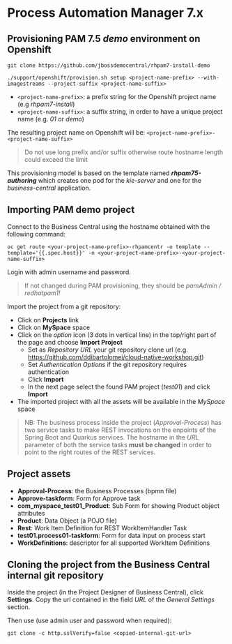 # Process Automation Manager 7.x

## Provisioning PAM 7.5 *demo* environment on Openshift

```
git clone https://github.com/jbossdemocentral/rhpam7-install-demo

./support/openshift/provision.sh setup <project-name-prefix> --with-imagestreams --project-suffix <project-name-suffix>
```

- ```<project-name-prefix>```: a prefix string for the Openshift project name (e.g *rhpam7-install*)
- ```<project-name-suffix>```: a suffix string, in order to have a unique project name (e.g. *01* or *demo*)

The resulting project name on Openshift will be: ```<project-name-prefix>-<project-name-suffix>```

> Do not use long prefix and/or suffix otherwise route hostname length could exceed the limit

This provisioning model is based on the template named ***rhpam75-authoring*** which creates one pod for the *kie-server* and one for the *business-central* application.

## Importing PAM demo project

Connect to the Business Central using the hostname obtained with the following command:
```
oc get route <your-project-name-prefix>-rhpamcentr -o template --template='{{.spec.host}}' -n <your-project-name-prefix>-<your-project-name-suffix>
```

Login with admin username and password.

> If not changed during PAM provisioning, they should be *pamAdmin / redhatpam1!*

Import the project from a git repository:
- Click on **Projects** link
- Click on **MySpace** space
- Click on the *option* icon (3 dots in vertical line) in the top/right part of the page and choose **Import Project**
  - Set as *Repository URL* your git repository clone url (e.g. https://github.com/ddibartolomei/cloud-native-workshop.git)
  - Set *Authentication Options* if the git repository requires authentication
  - Click **Import**
  - In the next page select the found PAM project (*test01*) and click **Import**
- The imported project with all the assets will be available in the *MySpace* space

> NB: The business process inside the project (*Approval-Process*) has two service tasks to make REST invocations on the enpoints of the Spring Boot and Quarkus services. The hostname in the *URL* parameter of both the service tasks **must be changed** in order to point to the right routes of the REST services.

## Project assets

- **Approval-Process**: the Business Processes (bpmn file)
- **Approve-taskform**: Form for Approve task
- **com_myspace_test01_Product**: Sub Form for showing Product object attributes
- **Product**: Data Object (a POJO file)
- **Rest**: Work Item Definition for REST WorkItemHandler Task
- **test01.process01-taskform**: Form for data input on process start
- **WorkDefinitions**: descriptor for all supported WorkItem Definitions 

## Cloning the project from the Business Central internal git repository

Inside the project (in the Project Designer of Business Central), click **Settings**.
Copy the url contained in the field *URL* of the *General Settings* section.

Then use (use admin user and password when required):
```
git clone -c http.sslVerify=false <copied-internal-git-url>
```

